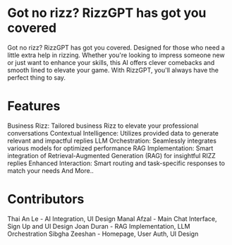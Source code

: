 # Got no rizz? RizzGPT has got you covered

Got no rizz? RizzGPT has got you covered. Designed for those who need a little extra help in rizzing. Whether you're looking to impress someone new or just want to enhance your skills, this AI offers clever comebacks and smooth lined to elevate your game. With RizzGPT, you'll always have the perfect thing to say.

# Features
Business Rizz: Tailored business Rizz to elevate your professional conversations
Contextual Intelligence: Utilizes provided data to generate relevant and impactful replies
LLM Orchestration: Seamlessly integrates various models for optimized performance
RAG Implementation: Smart integration of Retrieval-Augmented Generation (RAG) for insightful RIZZ replies
Enhanced Interaction: Smart routing and task-specific responses to match your needs
And More..

# Contributors
Thai An Le - AI Integration, UI Design 
Manal Afzal - Main Chat Interface, Sign Up and UI Design
Joan Duran - RAG Implementation, LLM Orchestration
Sibgha Zeeshan - Homepage, User Auth, UI Design
